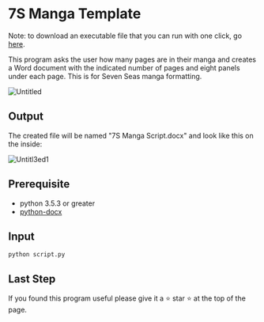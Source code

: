 # 7S Manga Template

Note: to download an executable file that you can run with one click, go [here](https://github.com/pillowedwillow/7S-Manga-Script-Formatting/releases).

This program asks the user how many pages are in their manga and creates a Word document with the indicated number of pages and eight panels under each page. This is for Seven Seas manga formatting.

![Untitled](https://user-images.githubusercontent.com/54278322/147838847-3e13c049-8eb7-44ed-b8a9-a3ad147b6abc.png)

## Output

The created file will be named "7S Manga Script.docx" and look like this on the inside:

![Untitl3ed1](https://user-images.githubusercontent.com/54278322/147838921-815578db-5578-494d-b74a-bcc66ba8fa64.png)

## Prerequisite
- python 3.5.3 or greater
- [python-docx](https://python-docx.readthedocs.io/en/latest/user/install.html)

## Input
```
python script.py
```
## Last Step
If you found this program useful please give it a ⭐ star ⭐ at the top of the page.
